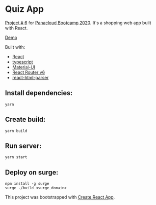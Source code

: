# Quiz App

[Project # 6](https://docs.google.com/forms/d/e/1FAIpQLSepN9QvMMoutFd9FbrK9xg0elIHRmjDDfMriRVQe2bDeHMCUw/alreadyresponded) for [Panacloud Bootcamp 2020](https://panacloud.github.io/bootcamp-2020/). It's a shopping web app built with React.

[Demo](http://salman-project6.surge.sh)

Built with:

- [React](https://github.com/facebook/react/)
- [typescript](https://github.com/microsoft/TypeScript)
- [Material-UI](https://material-ui.com/)
- [React Router v6](https://github.com/ReactTraining/react-router/)
- [react-html-parser](https://github.com/wrakky/react-html-parser)

## Install dependencies:

```
yarn
```

## Create build:

```
yarn build
```

## Run server:

```
yarn start
```

## Deploy on surge:

```
npm install -g surge
surge ./build <surge_domain>
```

This project was bootstrapped with [Create React App](https://github.com/facebook/create-react-app).
